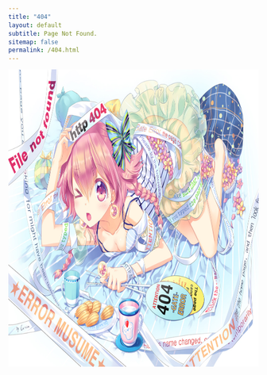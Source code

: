 ```yaml
---
title: "404"
layout: default
subtitle: Page Not Found.
sitemap: false
permalink: /404.html
---
```


<img src="/assets/images/404.jpg" width = "800" height = "600" class="img-fluid center-block">